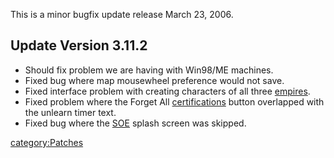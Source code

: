 This is a minor bugfix update release March 23, 2006.

## Update Version 3.11.2

- Should fix problem we are having with Win98/ME machines.
- Fixed bug where map mousewheel preference would not save.
- Fixed interface problem with creating characters of all three
  [empires](empires.md).
- Fixed problem where the Forget All
  [certifications](certifications.md) button overlapped with
  the unlearn timer text.
- Fixed bug where the [SOE](SOE.md) splash screen was skipped.

[category:Patches](category:Patches.md)
